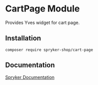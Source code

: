 # CartPage Module

Provides Yves widget for cart page.

## Installation

```
composer require spryker-shop/cart-page
```

## Documentation

[Spryker Documentation](https://academy.spryker.com)
